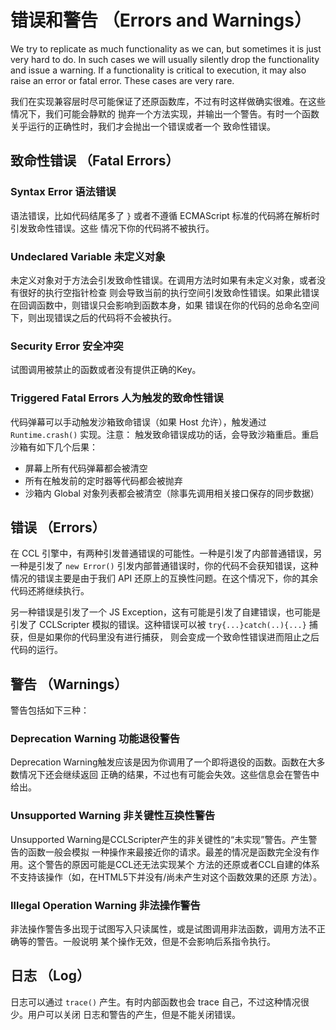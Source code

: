 # 错误和警告 （Errors and Warnings）
We try to replicate as much functionality as we can, but sometimes it is just
very hard to do. In such cases we will usually silently drop the functionality
and issue a warning. If a functionality is critical to execution, it may also
raise an error or fatal error. These cases are very rare.

我们在实现兼容层时尽可能保证了还原函数库，不过有时这样做确实很难。在这些情况下，我们可能会静默的
抛弃一个方法实现，并输出一个警告。有时一个函数关乎运行的正确性时，我们才会抛出一个错误或者一个
致命性错误。

## 致命性错误 （Fatal Errors）

### Syntax Error 语法错误
语法错误，比如代码结尾多了 `}` 或者不遵循 ECMAScript 标准的代码將在解析时引发致命性错误。这些
情况下你的代码將不被执行。

### Undeclared Variable 未定义对象
未定义对象对于方法会引发致命性错误。在调用方法时如果有未定义对象，或者没有很好的执行空指针检查
则会导致当前的执行空间引发致命性错误。如果此错误在回调函数中，则错误只会影响到函数本身，如果
错误在你的代码的总命名空间下，则出现错误之后的代码将不会被执行。

### Security Error 安全冲突
试图调用被禁止的函数或者没有提供正确的Key。

### Triggered Fatal Errors 人为触发的致命性错误
代码弹幕可以手动触发沙箱致命错误（如果 Host 允许），触发通过 `Runtime.crash()` 实现。注意：
触发致命错误成功的话，会导致沙箱重启。重启沙箱有如下几个后果：
- 屏幕上所有代码弹幕都会被清空
- 所有在触发前的定时器等代码都会被抛弃
- 沙箱内 Global 对象列表都会被清空（除事先调用相关接口保存的同步数据）

## 错误 （Errors）
在 CCL 引擎中，有两种引发普通错误的可能性。一种是引发了内部普通错误，另一种是引发了
`new Error()` 引发内部普通错误时，你的代码不会获知错误，这种情况的错误主要是由于我们 API
还原上的互换性问题。在这个情况下，你的其余代码还將继续执行。

另一种错误是引发了一个 JS Exception，这有可能是引发了自建错误，也可能是引发了 CCLScripter
模拟的错误。这种错误可以被 `try{...}catch(..){...}` 捕获，但是如果你的代码里没有进行捕获，
则会变成一个致命性错误进而阻止之后代码的运行。

## 警告 （Warnings）
警告包括如下三种：

### Deprecation Warning 功能退役警告
Deprecation Warning触发应该是因为你调用了一个即将退役的函数。函数在大多数情况下还会继续返回
正确的结果，不过也有可能会失效。这些信息会在警告中给出。

### Unsupported Warning 非关键性互换性警告
Unsupported Warning是CCLScripter产生的非关键性的“未实现”警告。产生警告的函数一般会模拟
一种操作来最接近你的请求。最差的情况是函数完全没有作用。这个警告的原因可能是CCL还无法实现某个
方法的还原或者CCL自建的体系不支持该操作（如，在HTML5下并没有/尚未产生对这个函数效果的还原
方法）。

### Illegal Operation Warning 非法操作警告
非法操作警告多出现于试图写入只读属性，或是试图调用非法函数，调用方法不正确等的警告。一般说明
某个操作无效，但是不会影响后系指令执行。

## 日志 （Log）
日志可以通过 `trace()` 产生。有时内部函数也会 trace 自己，不过这种情况很少。用户可以关闭
日志和警告的产生，但是不能关闭错误。
